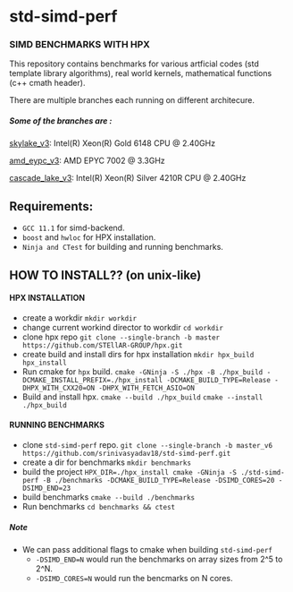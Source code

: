 # std-simd-perf

### SIMD BENCHMARKS WITH HPX
This repository contains benchmarks for various artficial codes (std template library algorithms), real world kernels, mathematical functions (c++ cmath header).
 
 There are multiple branches each running on different architecure.
 
 ##### Some of the branches are : 
 
 [skylake_v3](https://github.com/srinivasyadav18/std-simd-perf/tree/skylake_v3): Intel(R) Xeon(R) Gold 6148 CPU @ 2.40GHz
 
 [amd_eypc_v3](https://github.com/srinivasyadav18/std-simd-perf/tree/amd_epyc_v3): AMD EPYC 7002 @ 3.3GHz 
 
 [cascade_lake_v3](https://github.com/srinivasyadav18/std-simd-perf/tree/cascade_lake_v3): Intel(R) Xeon(R) Silver 4210R CPU @ 2.40GHz
 
## Requirements:

* `GCC 11.1` for simd-backend.
* `boost` and `hwloc` for HPX installation.
* `Ninja and CTest` for building and running benchmarks.

## HOW TO INSTALL?? (on unix-like)

#### HPX INSTALLATION
* create a workdir `mkdir workdir`
* change current workind director to workdir `cd workdir`
* clone hpx repo `git clone --single-branch -b master https://github.com/STEllAR-GROUP/hpx.git`
* create build and install dirs for hpx installation `mkdir hpx_build hpx_install`
* Run cmake for `hpx` build. `cmake -GNinja -S ./hpx -B ./hpx_build -DCMAKE_INSTALL_PREFIX=./hpx_install -DCMAKE_BUILD_TYPE=Release -DHPX_WITH_CXX20=ON -DHPX_WITH_FETCH_ASIO=ON`
* Build and install hpx. `cmake --build ./hpx_build` `cmake --install ./hpx_build`

#### RUNNING BENCHMARKS
* clone `std-simd-perf` repo. `git clone --single-branch -b master_v6 https://github.com/srinivasyadav18/std-simd-perf.git`
* create a dir for benchmarks `mkdir benchmarks`
* build the project `HPX_DIR=./hpx_install cmake -GNinja -S ./std-simd-perf -B ./benchmarks -DCMAKE_BUILD_TYPE=Release -DSIMD_CORES=20 -DSIMD_END=23`
* build benchmarks `cmake --build ./benchmarks`
* Run benchmarks `cd benchmarks && ctest`

##### Note
* We can pass additional flags to cmake when building `std-simd-perf`
  * `-DSIMD_END=N` would run the benchmarks on array sizes from 2^5 to 2^N.
  * `-DSIMD_CORES=N` would run the bencmarks on N cores.
 


